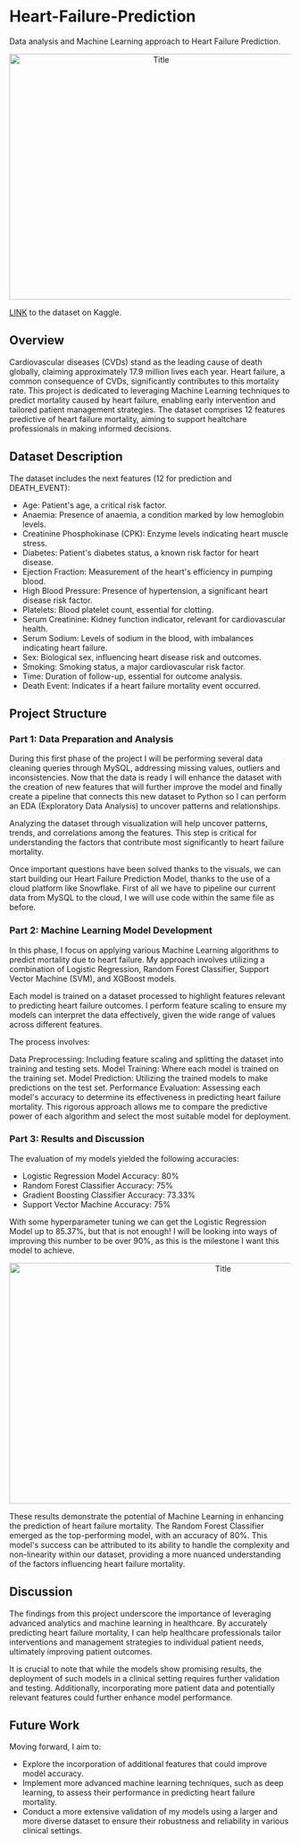 # Heart-Failure-Prediction
Data analysis and Machine Learning approach to Heart Failure Prediction.

<p align="center">
  <img src="https://i.imgur.com/XvaYr6Y.png" alt="Title" width="528px" height="440px">
</p>

[LINK](https://www.kaggle.com/datasets/andrewmvd/heart-failure-clinical-data/data) to the dataset on Kaggle.

## Overview

Cardiovascular diseases (CVDs) stand as the leading cause of death globally, claiming approximately 17.9 million lives each year. Heart failure, a common consequence of CVDs, significantly contributes to this mortality rate. This project is dedicated to leveraging Machine Learning techniques to predict mortality caused by heart failure, enabling early intervention and tailored patient management strategies. The dataset comprises 12 features predictive of heart failure mortality, aiming to support healtchare professionals in making informed decisions.

## Dataset Description

The dataset includes the next features (12 for prediction and DEATH_EVENT):

- Age: Patient's age, a critical risk factor.
- Anaemia: Presence of anaemia, a condition marked by low hemoglobin levels.
- Creatinine Phosphokinase (CPK): Enzyme levels indicating heart muscle stress.
- Diabetes: Patient's diabetes status, a known risk factor for heart disease.
- Ejection Fraction: Measurement of the heart's efficiency in pumping blood.
- High Blood Pressure: Presence of hypertension, a significant heart disease risk factor.
- Platelets: Blood platelet count, essential for clotting.
- Serum Creatinine: Kidney function indicator, relevant for cardiovascular health.
- Serum Sodium: Levels of sodium in the blood, with imbalances indicating heart failure.
- Sex: Biological sex, influencing heart disease risk and outcomes.
- Smoking: Smoking status, a major cardiovascular risk factor.
- Time: Duration of follow-up, essential for outcome analysis.
- Death Event: Indicates if a heart failure mortality event occurred.

## Project Structure

### Part 1: Data Preparation and Analysis

During this first phase of the project I will be performing several data cleaning queries through MySQL, addressing missing values, outliers and inconsistencies. Now that the data is ready I will enhance the dataset with the creation of new features that will further improve the model and finally create a pipeline that connects this new dataset to Python so I can perform an EDA (Exploratory Data Analysis) to uncover patterns and relationships.

Analyzing the dataset through visualization will help uncover patterns, trends, and correlations among the features. This step is critical for understanding the factors that contribute most significantly to heart failure mortality.

Once important questions have been solved thanks to the visuals, we can start building our Heart Failure Prediction Model, thanks to the use of a cloud platform like Snowflake. First of all we have to pipeline our current data from MySQL to the cloud, I we will use code within the same file as before.

### Part 2: Machine Learning Model Development

In this phase, I focus on applying various Machine Learning algorithms to predict mortality due to heart failure. My approach involves utilizing a combination of Logistic Regression, Random Forest Classifier, Support Vector Machine (SVM), and XGBoost models.

Each model is trained on a dataset processed to highlight features relevant to predicting heart failure outcomes. I perform feature scaling to ensure my models can interpret the data effectively, given the wide range of values across different features.

The process involves:

Data Preprocessing: Including feature scaling and splitting the dataset into training and testing sets.
Model Training: Where each model is trained on the training set.
Model Prediction: Utilizing the trained models to make predictions on the test set.
Performance Evaluation: Assessing each model's accuracy to determine its effectiveness in predicting heart failure mortality.
This rigorous approach allows me to compare the predictive power of each algorithm and select the most suitable model for deployment.

### Part 3: Results and Discussion
The evaluation of my models yielded the following accuracies:

- Logistic Regression Model Accuracy: 80%
- Random Forest Classifier Accuracy: 75%
- Gradient Boosting Classifier Accuracy: 73.33%
- Support Vector Machine Accuracy: 75%

With some hyperparameter tuning we can get the Logistic Regression Model up to 85.37%, but that is not enough! I will be looking into ways of improving this number to be over 90%, as this is the milestone I want this model to achieve.

<p align="center">
  <img src="https://i.imgur.com/2RehOsS.png" alt="Title" width="750px" height="431px">
</p>

These results demonstrate the potential of Machine Learning in enhancing the prediction of heart failure mortality. The Random Forest Classifier emerged as the top-performing model, with an accuracy of 80%. This model's success can be attributed to its ability to handle the complexity and non-linearity within our dataset, providing a more nuanced understanding of the factors influencing heart failure mortality.

## Discussion
The findings from this project underscore the importance of leveraging advanced analytics and machine learning in healthcare. By accurately predicting heart failure mortality, I can help healthcare professionals tailor interventions and management strategies to individual patient needs, ultimately improving patient outcomes.

It is crucial to note that while the models show promising results, the deployment of such models in a clinical setting requires further validation and testing. Additionally, incorporating more patient data and potentially relevant features could further enhance model performance.

## Future Work
Moving forward, I aim to:

- Explore the incorporation of additional features that could improve model accuracy.
- Implement more advanced machine learning techniques, such as deep learning, to assess their performance in predicting heart failure mortality.
- Conduct a more extensive validation of my models using a larger and more diverse dataset to ensure their robustness and reliability in various clinical settings.
